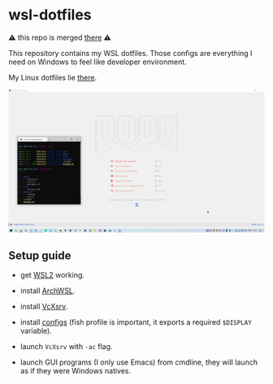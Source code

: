 # wsl-dotfiles

⚠️ this repo is merged [there](https://github.com/dakyskye/dotfiles) ⚠️

This repository contains my WSL dotfiles.
Those configs are everything I need on Windows to feel like developer environment.

My Linux dotfiles lie [there](https://github.com/dakyskye/dotfiles).

![screenshot](./screenshot.png)

## Setup guide

* get [WSL2](https://docs.microsoft.com/en-us/windows/wsl/install-win10) working.

* install [ArchWSL](https://github.com/yuk7/ArchWSL).

* install [VcXsrv](https://sourceforge.net/projects/vcxsrv/).

* install [configs](#configs) (fish profile is important, it exports a required `$DISPLAY` variable).

* launch `VcXsrv` with `-ac` flag.

* launch GUI programs (I only use Emacs) from cmdline, they will launch as if they were Windows natives.
